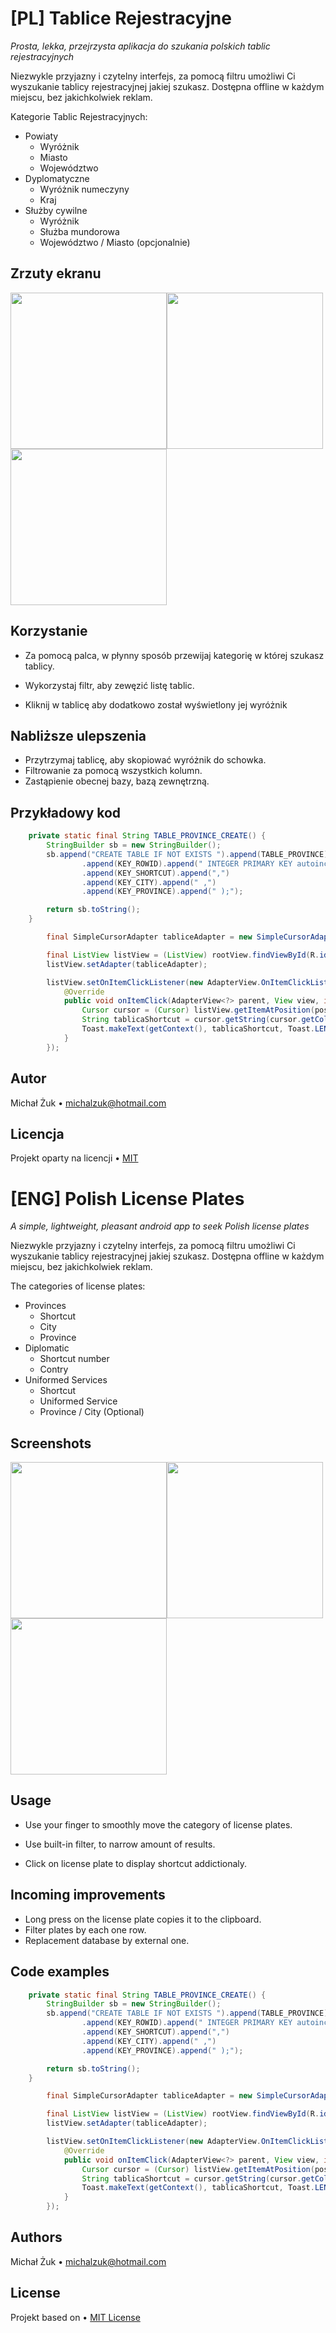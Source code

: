 [PL] Tablice Rejestracyjne
=======================
*<i>Prosta, lekka, przejrzysta aplikacja do szukania polskich tablic rejestracyjnych </i>*


Niezwykle przyjazny i czytelny interfejs, za pomocą filtru umożliwi Ci wyszukanie tablicy rejestracyjnej jakiej szukasz.
Dostępna offline w każdym miejscu, bez jakichkolwiek reklam.

Kategorie Tablic Rejestracyjnych:
- Powiaty
    - Wyróżnik
    - Miasto
    - Województwo
- Dyplomatyczne
    - Wyróżnik numeczyny
    - Kraj
- Służby cywilne
    - Wyróżnik
    - Służba mundorowa
    - Województwo / Miasto (opcjonalnie)
    
Zrzuty ekranu
------

<img src="screens/FilterScreen.png" width="250px" align="center"><img src="screens/SplashScreen.png" width="250px" align="center"><img src="screens/ProvinceScreen.png" width="250px" align="center">

Korzystanie
------
- Za pomocą palca, w płynny sposób przewijaj kategorię w której szukasz tablicy.

- Wykorzystaj filtr, aby zewęzić listę tablic.

- Kliknij w tablicę aby dodatkowo został wyświetlony jej wyróżnik


Nabliższe ulepszenia
------
- Przytrzymaj tablicę, aby skopiować wyróżnik do schowka.
- Filtrowanie za pomocą wszystkich kolumn.
- Zastąpienie obecnej bazy, bazą zewnętrzną.



Przykładowy kod
------------
```java
    private static final String TABLE_PROVINCE_CREATE() {
        StringBuilder sb = new StringBuilder();
        sb.append("CREATE TABLE IF NOT EXISTS ").append(TABLE_PROVINCE).append(" ( ")
                .append(KEY_ROWID).append(" INTEGER PRIMARY KEY autoincrement,")
                .append(KEY_SHORTCUT).append(",")
                .append(KEY_CITY).append(" ,")
                .append(KEY_PROVINCE).append(" );");

        return sb.toString();
    }
```

```java
        final SimpleCursorAdapter tabliceAdapter = new SimpleCursorAdapter(getContext(), R.layout.tablica_uniformed, cursor, columns, rows, 0);

        final ListView listView = (ListView) rootView.findViewById(R.id.tabliceListView);
        listView.setAdapter(tabliceAdapter);

        listView.setOnItemClickListener(new AdapterView.OnItemClickListener() {
            @Override
            public void onItemClick(AdapterView<?> parent, View view, int position, long id) {
                Cursor cursor = (Cursor) listView.getItemAtPosition(position);
                String tablicaShortcut = cursor.getString(cursor.getColumnIndexOrThrow("shortcut"));
                Toast.makeText(getContext(), tablicaShortcut, Toast.LENGTH_LONG).show();
            }
        });
   ```

Autor
------------
Michał Żuk • michalzuk@hotmail.com

## Licencja

Projekt oparty na licencji • [MIT](LICENSE.md)








[ENG] Polish License Plates
=======================
*<i>A simple, lightweight, pleasant android app to seek Polish license plates </i>*


Niezwykle przyjazny i czytelny interfejs, za pomocą filtru umożliwi Ci wyszukanie tablicy rejestracyjnej jakiej szukasz.
Dostępna offline w każdym miejscu, bez jakichkolwiek reklam.

The categories of license plates: 
- Provinces
    - Shortcut
    - City
    - Province
- Diplomatic
    - Shortcut number
    - Contry
- Uniformed Services
    - Shortcut
    - Uniformed Service
    - Province / City (Optional)
    
Screenshots
------

<img src="screens/FilterScreen.png" width="250px" align="center"><img src="screens/SplashScreen.png" width="250px" align="center"><img src="screens/ProvinceScreen.png" width="250px" align="center">

Usage
------
- Use your finger to smoothly move the category of license plates.

- Use built-in filter, to narrow amount of results.

- Click on license plate to display shortcut addictionaly.


Incoming improvements
------
- Long press on the license plate copies it to the clipboard.
- Filter plates by each one row.
- Replacement database by external one.


Code examples
------------
```java
    private static final String TABLE_PROVINCE_CREATE() {
        StringBuilder sb = new StringBuilder();
        sb.append("CREATE TABLE IF NOT EXISTS ").append(TABLE_PROVINCE).append(" ( ")
                .append(KEY_ROWID).append(" INTEGER PRIMARY KEY autoincrement,")
                .append(KEY_SHORTCUT).append(",")
                .append(KEY_CITY).append(" ,")
                .append(KEY_PROVINCE).append(" );");

        return sb.toString();
    }
```

```java
        final SimpleCursorAdapter tabliceAdapter = new SimpleCursorAdapter(getContext(), R.layout.tablica_uniformed, cursor, columns, rows, 0);

        final ListView listView = (ListView) rootView.findViewById(R.id.tabliceListView);
        listView.setAdapter(tabliceAdapter);

        listView.setOnItemClickListener(new AdapterView.OnItemClickListener() {
            @Override
            public void onItemClick(AdapterView<?> parent, View view, int position, long id) {
                Cursor cursor = (Cursor) listView.getItemAtPosition(position);
                String tablicaShortcut = cursor.getString(cursor.getColumnIndexOrThrow("shortcut"));
                Toast.makeText(getContext(), tablicaShortcut, Toast.LENGTH_LONG).show();
            }
        });
   ```

Authors
------------
Michał Żuk • michalzuk@hotmail.com

## License

Projekt based on • [MIT License](LICENSE.md)
